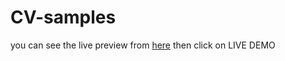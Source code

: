 # CV-samples
you can see the live preview from [here](https://www.free-css.com/free-css-templates/page238/resume)
then click on LIVE DEMO
